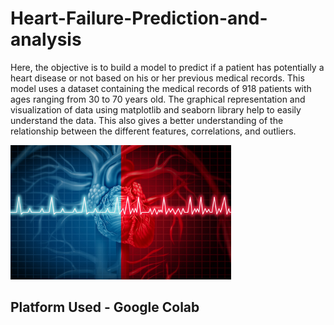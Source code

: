 # Heart-Failure-Prediction-and-analysis
Here, the objective is to build a model to predict if a patient has potentially a heart disease or not based on his or her previous medical records. This model uses a dataset containing the medical records of 918 patients with ages ranging from 30 to 70 years old. The graphical representation and visualization of data using matplotlib and seaborn library help to easily understand the data. This also gives a better understanding of the relationship between the different features, correlations, and outliers.

<img src="https://github.com/Himanshu2875/Images/blob/main/Image.jpeg?raw=true" width=70% height=70%>

## Platform Used - Google Colab
